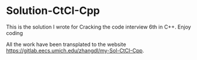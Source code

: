 # Solution-CtCI-Cpp
This is the solution I wrote for Cracking the code interview 6th in C++. Enjoy coding

All the work have been transplated to the website https://gitlab.eecs.umich.edu/zhangdl/my-Sol-CtCI-Cpp. 
